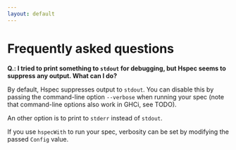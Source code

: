 ```yaml
---
layout: default
---
```


# Frequently asked questions

**Q.: I tried to print something to `stdout` for debugging, but Hspec seems to
suppress any output.  What can I do?**

By default, Hspec suppresses output to `stdout`.  You can disable this by
passing the command-line option `--verbose` when running your spec (note that
command-line options also work in GHCi, see TODO).

An other option is to print to `stderr` instead of `stdout`.

If you use `hspecWith` to run your spec, verbosity can be set by modifying the
passed `Config` value.
